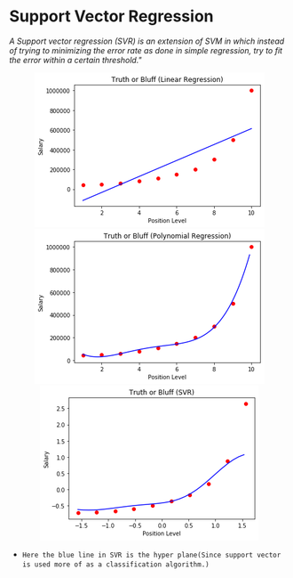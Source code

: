 Support Vector Regression
===================================

*A Support vector regression (SVR) is an extension of SVM in which instead of trying to minimizing the error rate as done in simple regression, try to fit the error within a certain threshold."*

<div align="center"> <img src="linear regression.png"> <img src="polynomial regression.png"> <img src="svr.png"> </div>

* `Here the blue line in SVR is the hyper plane(Since support vector is used more of as a classification algorithm.)`
